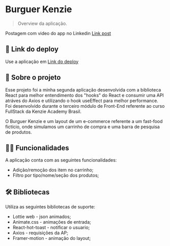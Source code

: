 
# Burguer Kenzie

> Overview da aplicação.
> 
Postagem com video do app no Linkedin [Link post](https://www.linkedin.com/feed/update/urn:li:activity:6958781604970291200/)

## 📲 Link do deploy

Use a aplicação em [Link do deploy](https://react-entrega-s1-hamburgueria-da-kenzie-mathsudre.vercel.app/) 

## 📑 Sobre o projeto


Esse projeto foi a minha segunda aplicação desenvolvida com a biblioteca React para melhor entendimento dos "hooks" do React e consumir uma API atráves do Axios e utilizando o hook useEffect para melhor performance. Foi desenvolvido durante o terceiro módulo de Front-End referente ao curso FullStack da Kenzie Academy Brasil.

O Burguer Kenzie e um layout de um e-commerce referente a um fast-food fictício, onde simulamos um carrinho de compra e uma barra de pesquisa de produtos.

## ✍🏻 Funcionalidades

A aplicação conta com as seguintes funcionalidades:

- Adição/remoção dos item no carrinho;
- Filtro por tipo/nome/seção dos produtos;

## 🛠 Bibliotecas

Utiliza as seguintes bibliotecas de suporte:

- Lottie web - json animados;
- Animate.css - animações de entrada;
- React-hot-toast - notificar o usuario;
- Axios - requisições da AP;
- Framer-motion - animação do layout;    
   
